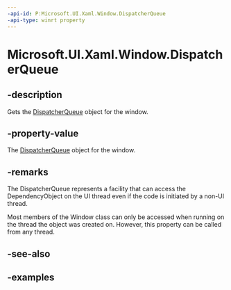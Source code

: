 ```yaml
---
-api-id: P:Microsoft.UI.Xaml.Window.DispatcherQueue
-api-type: winrt property
---
```


# Microsoft.UI.Xaml.Window.DispatcherQueue

<!--
public Microsoft.System.DispatcherQueue DispatcherQueue { get; }
-->

## -description

Gets the [DispatcherQueue](https://docs.microsoft.com/uwp/api/Windows.System.DispatcherQueue) object for the window.

## -property-value

The [DispatcherQueue](https://docs.microsoft.com/uwp/api/Windows.System.DispatcherQueue) object for the window.

## -remarks

The DispatcherQueue represents a facility that can access the DependencyObject on the UI thread even if the code is initiated by a non-UI thread.

Most members of the Window class can only be accessed when running on the thread the object was created on. However, this property can be called from any thread.

## -see-also

## -examples


